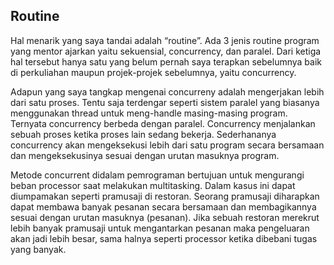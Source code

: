 ## Routine
Hal menarik yang saya tandai adalah “routine”. Ada 3 jenis routine program yang mentor ajarkan yaitu sekuensial, concurrency, dan paralel. Dari ketiga hal tersebut hanya satu yang belum pernah saya terapkan sebelumnya baik di perkuliahan maupun projek-projek sebelumnya, yaitu concurrency.

Adapun yang saya tangkap mengenai concurreny adalah mengerjakan lebih dari satu proses. Tentu saja terdengar seperti sistem paralel yang biasanya menggunakan thread untuk meng-handle masing-masing program. Ternyata concurrency berbeda dengan paralel. Concurrency menjalankan sebuah proses ketika proses lain sedang bekerja. Sederhananya concurrency akan mengeksekusi lebih dari satu program secara bersamaan dan mengeksekusinya sesuai dengan urutan masuknya program.

Metode concurrent didalam pemrograman bertujuan untuk mengurangi beban processor saat melakukan multitasking. Dalam kasus ini dapat diumpamakan seperti pramusaji di restoran. Seorang pramusaji diharapkan dapat membawa banyak pesanan secara bersamaan dan membagikannya sesuai dengan urutan masuknya (pesanan). Jika sebuah restoran merekrut lebih banyak pramusaji untuk mengantarkan pesanan maka pengeluaran akan jadi lebih besar, sama halnya seperti processor ketika dibebani tugas yang banyak.